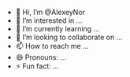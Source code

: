 - 👋 Hi, I’m @AlexeyNor
- 👀 I’m interested in ...
- 🌱 I’m currently learning ...
- 💞️ I’m looking to collaborate on ...
- 📫 How to reach me ...
- 😄 Pronouns: ...
- ⚡ Fun fact: ...

<!---
AlexeyNor/AlexeyNor is a ✨ special ✨ repository because its `README.md` (this file) appears on your GitHub profile.
You can click the Preview link to take a look at your changes.
--->
